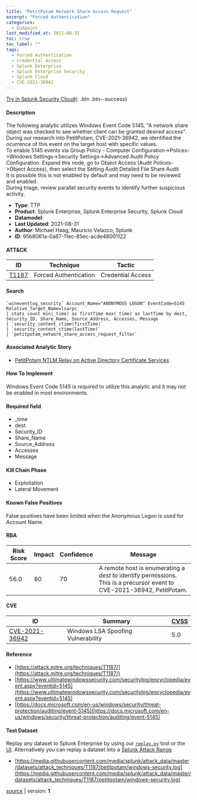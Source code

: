 ```yaml
---
title: "PetitPotam Network Share Access Request"
excerpt: "Forced Authentication"
categories:
  - Endpoint
last_modified_at: 2021-08-31
toc: true
toc_label: ""
tags:
  - Forced Authentication
  - Credential Access
  - Splunk Enterprise
  - Splunk Enterprise Security
  - Splunk Cloud
  - CVE-2021-36942
---
```




[Try in Splunk Security Cloud](https://www.splunk.com/en_us/cyber-security.html){: .btn .btn--success}

#### Description

The following analytic utilizes Windows Event Code 5145, &#34;A network share object was checked to see whether client can be granted desired access&#34;. During our research into PetitPotam, CVE-2021-36942, we identified the ocurrence of this event on the target host with specific values. \
To enable 5145 events via Group Policy - Computer Configuration-&gt;Polices-&gt;Windows Settings-&gt;Security Settings-&gt;Advanced Audit Policy Configuration. Expand this node, go to Object Access (Audit Polices-&gt;Object Access), then select the Setting Audit Detailed File Share Audit \
It is possible this is not enabled by default and may need to be reviewed and enabled. \
During triage, review parallel security events to identify further suspicious activity.

- **Type**: TTP
- **Product**: Splunk Enterprise, Splunk Enterprise Security, Splunk Cloud
- **Datamodel**: 
- **Last Updated**: 2021-08-31
- **Author**: Michael Haag, Mauricio Velazco, Splunk
- **ID**: 95b8061a-0a67-11ec-85ec-acde48001122


#### ATT&CK

| ID          | Technique   | Tactic         |
| ----------- | ----------- |--------------- |
| [T1187](https://attack.mitre.org/techniques/T1187/) | Forced Authentication | Credential Access |

#### Search

```
`wineventlog_security` Account_Name="ANONYMOUS LOGON" EventCode=5145 Relative_Target_Name=lsarpc 
| stats count min(_time) as firstTime max(_time) as lastTime by dest, Security_ID, Share_Name, Source_Address, Accesses, Message 
| `security_content_ctime(firstTime)` 
| `security_content_ctime(lastTime)` 
| `petitpotam_network_share_access_request_filter`
```

#### Associated Analytic Story
* [PetitPotam NTLM Relay on Active Directory Certificate Services](/stories/petitpotam_ntlm_relay_on_active_directory_certificate_services)


#### How To Implement
Windows Event Code 5145 is required to utilize this analytic and it may not be enabled in most environments.

#### Required field
* _time
* dest
* Security_ID
* Share_Name
* Source_Address
* Accesses
* Message


#### Kill Chain Phase
* Exploitation
* Lateral Movement


#### Known False Positives
False positives have been limited when the Anonymous Logon is used for Account Name.


#### RBA

| Risk Score  | Impact      | Confidence   | Message      |
| ----------- | ----------- |--------------|--------------|
| 56.0 | 80 | 70 | A remote host is enumerating a $dest$ to identify permissions. This is a precursor event to CVE-2021-36942, PetitPotam. |



#### CVE

| ID          | Summary | [CVSS](https://nvd.nist.gov/vuln-metrics/cvss) |
| ----------- | ----------- | -------------- |
| [CVE-2021-36942](https://nvd.nist.gov/vuln/detail/CVE-2021-36942) | Windows LSA Spoofing Vulnerability | 5.0 |



#### Reference

* [https://attack.mitre.org/techniques/T1187/](https://attack.mitre.org/techniques/T1187/)
* [https://www.ultimatewindowssecurity.com/securitylog/encyclopedia/event.aspx?eventid=5145](https://www.ultimatewindowssecurity.com/securitylog/encyclopedia/event.aspx?eventid=5145)
* [https://docs.microsoft.com/en-us/windows/security/threat-protection/auditing/event-5145](https://docs.microsoft.com/en-us/windows/security/threat-protection/auditing/event-5145)



#### Test Dataset
Replay any dataset to Splunk Enterprise by using our [`replay.py`](https://github.com/splunk/attack_data#using-replaypy) tool or the [UI](https://github.com/splunk/attack_data#using-ui).
Alternatively you can replay a dataset into a [Splunk Attack Range](https://github.com/splunk/attack_range#replay-dumps-into-attack-range-splunk-server)

* [https://media.githubusercontent.com/media/splunk/attack_data/master/datasets/attack_techniques/T1187/petitpotam/windows-security.log](https://media.githubusercontent.com/media/splunk/attack_data/master/datasets/attack_techniques/T1187/petitpotam/windows-security.log)


[*source*](https://github.com/splunk/security_content/tree/develop/detections/endpoint/petitpotam_network_share_access_request.yml) \| *version*: **1**
